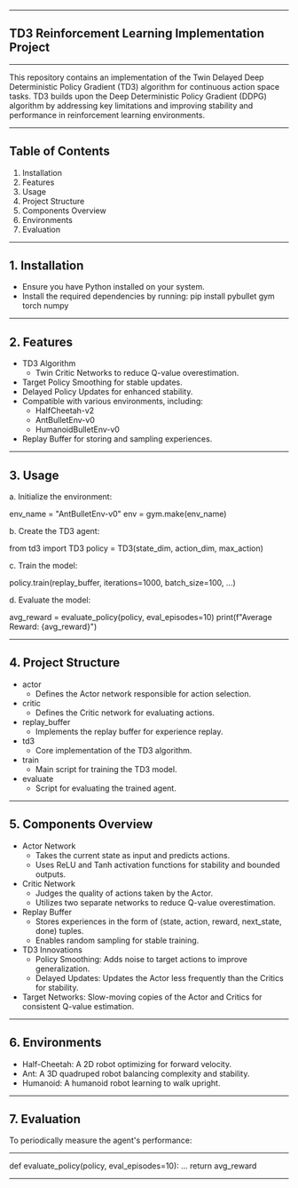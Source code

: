 ----------------------------------------------------------------------------------------------------------------------------------------------------------------------------------------

  ## TD3 Reinforcement Learning Implementation Project
  
----------------------------------------------------------------------------------------------------------------------------------------------------------------------------------------

  This repository contains an implementation of the Twin Delayed Deep Deterministic Policy Gradient (TD3) algorithm for continuous action space tasks.
  TD3 builds upon the Deep Deterministic Policy Gradient (DDPG) algorithm by addressing key limitations and improving stability and performance in reinforcement learning environments.

----------------------------------------------------------------------------------------------------------------------------------------------------------------------------------------

  ## Table of Contents
  
  1. Installation
  2. Features
  3. Usage
  4. Project Structure
  5. Components Overview
  6. Environments
  7. Evaluation

----------------------------------------------------------------------------------------------------------------------------------------------------------------------------------------

  ## 1. Installation

  - Ensure you have Python installed on your system.
  - Install the required dependencies by running:
  pip install pybullet gym torch numpy
  
----------------------------------------------------------------------------------------------------------------------------------------------------------------------------------------

  ## 2. Features
     
  - TD3 Algorithm
    * Twin Critic Networks to reduce Q-value overestimation.
  - Target Policy Smoothing for stable updates.
  - Delayed Policy Updates for enhanced stability.
  - Compatible with various environments, including:
    * HalfCheetah-v2
    * AntBulletEnv-v0
    * HumanoidBulletEnv-v0
  - Replay Buffer for storing and sampling experiences.

----------------------------------------------------------------------------------------------------------------------------------------------------------------------------------------

  ## 3. Usage

  a. Initialize the environment:

  env_name = "AntBulletEnv-v0"
  env = gym.make(env_name)

  b. Create the TD3 agent:

  from td3 import TD3
  policy = TD3(state_dim, action_dim, max_action)
  
  c. Train the model:

  policy.train(replay_buffer, iterations=1000, batch_size=100, ...)

  d. Evaluate the model:

  avg_reward = evaluate_policy(policy, eval_episodes=10)
  print(f"Average Reward: {avg_reward}")

----------------------------------------------------------------------------------------------------------------------------------------------------------------------------------------

  ## 4. Project Structure

- actor
    * Defines the Actor network responsible for action selection.
- critic
    * Defines the Critic network for evaluating actions.
- replay_buffer
    * Implements the replay buffer for experience replay.
- td3
    * Core implementation of the TD3 algorithm.
- train
    * Main script for training the TD3 model.
- evaluate
    * Script for evaluating the trained agent.

----------------------------------------------------------------------------------------------------------------------------------------------------------------------------------------

  ## 5. Components Overview

  - Actor Network
    * Takes the current state as input and predicts actions.
    * Uses ReLU and Tanh activation functions for stability and bounded outputs.
  - Critic Network
    * Judges the quality of actions taken by the Actor.
    * Utilizes two separate networks to reduce Q-value overestimation.
  - Replay Buffer
    * Stores experiences in the form of (state, action, reward, next_state, done) tuples.
    * Enables random sampling for stable training.
  - TD3 Innovations
    * Policy Smoothing: Adds noise to target actions to improve generalization.
    * Delayed Updates: Updates the Actor less frequently than the Critics for stability.
  - Target Networks: Slow-moving copies of the Actor and Critics for consistent Q-value estimation.

----------------------------------------------------------------------------------------------------------------------------------------------------------------------------------------

  ## 6. Environments
     
  - Half-Cheetah: A 2D robot optimizing for forward velocity.
  -  Ant: A 3D quadruped robot balancing complexity and stability.
  - Humanoid: A humanoid robot learning to walk upright.

----------------------------------------------------------------------------------------------------------------------------------------------------------------------------------------

  ## 7. Evaluation
     
  To periodically measure the agent's performance:

----------------------------------------------------------------------------------------------------------------------------------------------------------------------------------------

  def evaluate_policy(policy, eval_episodes=10):
    ...
    return avg_reward

----------------------------------------------------------------------------------------------------------------------------------------------------------------------------------------
